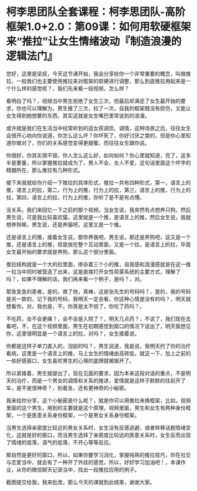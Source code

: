 # 柯李思团队全套课程：柯李思团队-高阶框架1.0+2.0：第09课：如何用软硬框架来“推拉”让女生情绪波动『制造浪漫的逻辑法门』

您好，这里是梁叔，今天这节课开始，我会分享给你一个非常重要的概念，叫做推拉，一般我们也主要使用推拉来对框架的软硬进行调整，那么到底推拉用起来是一个什么样的感觉呢？，我们先来看一段视频，怎么样？

看明白了吗？，视频当中男生拒绝了女生三次，但最后却满足了女生最开始的要求，你也可以理解为，男生推了三次，拉了一次，自我的框架既没有损伤，又能让女生得到她想要的东西，其实这就是女生嘴巴里常说到的浪漫。

或许就是我们在生活当中经常听到的逗女孩调侃、调情，这种场景之后，往往女生会很开心地向你说道，你怎么这么坏？你坏死了，你好讨厌之类的，但是你心里知道你做对了，你们的关系感觉变得更甜蜜，而往往女生跟你说。

你很好，你其实很不错，你人怎么这么好，如何如何？你心里就知道，完了，这多半是要量，所以掌握推拉就成为了，男人不会，女人不爱，这句话里面这个坏字的精髓所在，那么推拉有几种形式。

接下来我就给你介绍一下推拉的具体形式，推拉一共有四种形式，第一，语言上的推，语言上的拉，第二，行为上的推，行为上的拉，第三，语言上的推，行为上的拉，第四，语言上的拉，行为上的推，你听了是不是有点懵。

没关系，我们来回忆一下之前的那个视频，当女生说，我突然有点想养只狗，然后男生说，可是我比较喜欢猫，这里就是一个推，是语言上的推，然后女生说，我就想养狗嘛，男生说，还是养猫吧，这里又是一个推。

还是语言上的推，接着女生说，那你养我吧，男生说，那还是养狗吧，这又是一个推，还是语言上的推，但是放在整个互动里面，又是一个拉，是语言上的拉，毕竟女生最开始的要求就是养狗，那么这个部分里面。

推拉结构就是一个大的拉里面，掺杂着三个小的推，自我感和浪漫感就是在这一推一拉当中同时被营造了出来，这是直接打开女性荷蒙系统的主要方式，理解了吗？，如果不理解的话，我们再来看一个例子，是吗？，对。

那急急急的患者，是的，救了他，真棒，这是张先生的号码吗？，是的，我的号码是另一款的，记下我的号码，我明天一定会看，你这种心情是没有的吗？，明天就想看你，对，我也是，不，你真是太不信了，你吃了药吗？。

不吃药，会不会更痛？，会不会是入院了？，明天几点药？，不说了，我们现在去看吧，不，在这个视频里面，男生在初期感觉到窗口的情况下说出了，明天我想见你，这里很明显是一个语言上的拉，对吗？，女生接着说。

你都是这样子单刀直入的，泡妞的吗？，男生说道，我是说，我明天约了你的治疗看病，这里是一个语言上的推，马上女生的情绪由高转低，就这一下，加上之前的一些好感窗口，女生喜欢男生的心理的底牌就被揭开了。

所以紧接着，男生就提出了，现在见面的要求，因为本来这段对话的重点，不是明天的治疗，而是一个男女的调情和关系的推进，爱情就是这样子默默的往前开了车，是不是很神奇？，别着急，还有更神奇的小秘密。

我来给你分享，这个小秘密是什么呢？，就是你可以用推拉来换框架，比如，视频里面的这个男生，用到的主要就是这个原理，视频里面，男生和女生有两种身份框架，一个是医患关系身份框架，一个是男女关系身份框架。

当男生选择亲密度比较近的男女关系时，女生没有反感逃避，或者转移话题情绪变化，这就是好的窗口，而当男生选择了亲密度比较远的医患关系时，女生反而出现了情绪的低落，语气的低落，不开心等等反应。

那自然是更好的窗口，所以，如果你要学习消化，掌握纯熟的推拉技巧，你在社交与恋爱当中，就会有了一种开了外挂的感觉，所以，好好学习加油吧！，本课作业，从你的微信聊天记录当中，找出一段推拉应用的例子。

截图提交给我，我来批改，那么今天的课就到此结束，谢谢大家。